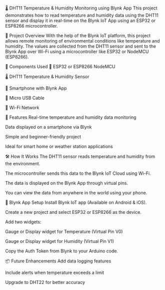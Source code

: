 🌡 DHT11 Temperature & Humidity Monitoring using Blynk App
This project demonstrates how to read temperature and humidity data using the DHT11 sensor and display it in real-time on the Blynk IoT App using an ESP32 or ESP8266 microcontroller.

📱 Project Overview
With the help of the Blynk IoT platform, this project allows remote monitoring of environmental conditions like temperature and humidity. The values are collected from the DHT11 sensor and sent to the Blynk App over Wi-Fi using a microcontroller like ESP32 or NodeMCU (ESP8266).

🔧 Components Used
🔌 ESP32 or ESP8266 NodeMCU

🌡 DHT11 Temperature & Humidity Sensor

📱 Smartphone with Blynk App

🔌 Micro USB Cable

📶 Wi-Fi Network

🔗 Features
Real-time temperature and humidity data monitoring

Data displayed on a smartphone via Blynk

Simple and beginner-friendly project

Ideal for smart home or weather station applications

🛠 How It Works
The DHT11 sensor reads temperature and humidity from the environment.

The microcontroller sends this data to the Blynk IoT Cloud using Wi-Fi.

The data is displayed on the Blynk App through virtual pins.

You can view the data from anywhere in the world using your phone.

📲 Blynk App Setup
Install Blynk IoT app (Available on Android & iOS).

Create a new project and select ESP32 or ESP8266 as the device.

Add two widgets:

Gauge or Display widget for Temperature (Virtual Pin V0)

Gauge or Display widget for Humidity (Virtual Pin V1)

Copy the Auth Token from Blynk to your Arduino code.

📦 Future Enhancements
Add data logging features

Include alerts when temperature exceeds a limit

Upgrade to DHT22 for better accuracy
